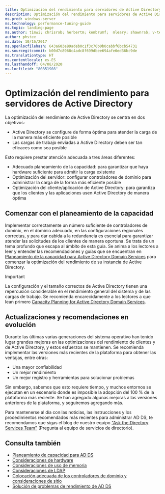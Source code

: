 ```yaml
---
title: Optimización del rendimiento para servidores de Active Directory
description: Optimización del rendimiento para servidores de Active Directory
ms.prod: windows-server
ms.technology: performance-tuning-guide
ms.topic: landing-page
ms.author: timwi; chrisrob; herbertm; kenbrumf;  mleary; shawnrab; v-tea
author: phstee
ms.date: 10/16/2017
ms.openlocfilehash: 643a603e89adeb0c1f3c70b0b0cabbf6bcb54731
ms.sourcegitcommit: b00d7c8968c4adc8f699dbee694afe6ed36bc9de
ms.translationtype: HT
ms.contentlocale: es-ES
ms.lasthandoff: 04/08/2020
ms.locfileid: "80851908"
---
```

# <a name="performance-tuning-active-directory-servers"></a>Optimización del rendimiento para servidores de Active Directory

La optimización del rendimiento de Active Directory se centra en dos objetivos:
- Active Directory se configure de forma óptima para atender la carga de la manera más eficiente posible
- Las cargas de trabajo enviadas a Active Directory deben ser tan eficaces como sea posible

Esto requiere prestar atención adecuada a tres áreas diferentes:
- Adecuado planeamiento de la capacidad: para garantizar que haya hardware suficiente para admitir la carga existente
- Optimización del servidor: configurar controladores de dominio para administrar la carga de la forma más eficiente posible
- Optimización del cliente/aplicación de Active Directory: para garantiza que los clientes y las aplicaciones usen Active Directory de manera óptima

## <a name="start-with-capacity-planning"></a>Comenzar con el planeamiento de la capacidad

Implementar correctamente un número suficiente de controladores de dominio, en el dominio adecuado, en las configuraciones regionales correctas, y para dar cabida a la redundancia es esencial para garantizar atender las solicitudes de los clientes de manera oportuna. Se trata de un tema profundo que escapa al ámbito de esta guía. Se anima a los lectores a leer y entender las recomendaciones y guías que se encuentran en [Planeamiento de la capacidad para Active Directory Domain Services](capacity-planning-for-active-directory-domain-services.md) para comenzar la optimización del rendimiento de su instancia de Active Directory.

>[!Important]
> La configuración y el tamaño correctos de Active Directory tienen una repercusión considerable en el rendimiento general del sistema y de las cargas de trabajo. Se recomienda encarecidamente a los lectores a que lean primero [Capacity Planning for Active Directory Domain Services](capacity-planning-for-active-directory-domain-services.md).

## <a name="updates-and-evolving-recommendations"></a>Actualizaciones y recomendaciones en evolución

Durante las últimas varias generaciones del sistema operativo han tenido lugar grandes mejoras en las optimizaciones del rendimiento de clientes y de Active Directory, y estos esfuerzos se mantienen. Se recomienda implementar las versiones más recientes de la plataforma para obtener las ventajas, entre otras:

- Una mayor confiabilidad
- Un mejor rendimiento
- Un mejor registro y herramientas para solucionar problemas

Sin embargo, sabemos que esto requiere tiempo, y muchos entornos se ejecutan en un escenario donde es imposible la adopción del 100 % de la plataforma más reciente. Se han agregado algunas mejoras a las versiones anteriores de la plataforma, y seguiremos agregando más.

Para mantenerse al día con las noticias, las instrucciones y los procedimientos recomendados más recientes para administrar AD DS, te recomendamos que sigas el blog de nuestro equipo ["Ask the Directory Services Team"](https://techcommunity.microsoft.com/t5/Ask-the-Directory-Services-Team/bg-p/AskDS) (Pregunta al equipo de servicios de directorio).

## <a name="see-also"></a>Consulta también

- [Planeamiento de capacidad para AD DS](capacity-planning-for-active-directory-domain-services.md)
- [Consideraciones de hardware](hardware-considerations.md)
- [Consideraciones de uso de memoria](memory-usage-considerations.md)
- [Consideraciones de LDAP](ldap-considerations.md)
- [Colocación adecuada de los controladores de dominio y consideraciones de sitio](site-definition-considerations.md)
- [Solución de problemas de rendimiento de AD DS](troubleshoot.md)  
  
